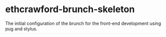 # ethcrawford-brunch-skeleton
The initial configuration of the brunch for the front-end development using pug and stylus.
